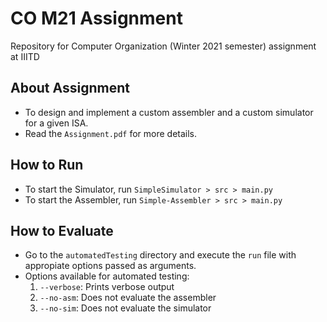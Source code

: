 # CO M21 Assignment
Repository for Computer Organization (Winter 2021 semester) assignment at IIITD

## About Assignment
* To design and implement a custom assembler and a custom simulator for a given ISA.
* Read the `Assignment.pdf` for more details.

## How to Run
* To start the Simulator, run `SimpleSimulator > src > main.py` 
* To start the Assembler, run `Simple-Assembler > src > main.py` 
  
## How to Evaluate
* Go to the `automatedTesting` directory and execute the `run` file with appropiate options passed as arguments.
* Options available for automated testing:
	1. `--verbose`: Prints verbose output
	2. `--no-asm`: Does not evaluate the assembler
	3. `--no-sim`: Does not evaluate the simulator
